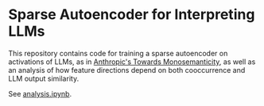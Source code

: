 # Sparse Autoencoder for Interpreting LLMs

This repository contains code for training a sparse autoencoder on activations of LLMs, as in [Anthropic's Towards Monosemanticity](https://transformer-circuits.pub/2023/monosemantic-features/index.html), as well as an analysis of how feature directions depend on both cooccurrence and LLM output similarity.

See [analysis.ipynb](analysis.ipynb).
